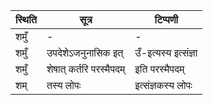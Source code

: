 | स्थिति | सूत्र | टिप्पणी |
| ----- | ------- | ------ |
| शमुँ | - | - |
| शमुँ | उपदेशेऽजनुनासिक इत् | उँ-इत्यस्य इत्संज्ञा |
| शमुँ | शेषात् कर्तरि परस्मैपदम् | इति परस्मैपदम् |
| शम् | तस्य लोपः | इत्संज्ञकस्य लोपः |
